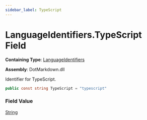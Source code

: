 ```yaml
---
sidebar_label: TypeScript
---
```


# LanguageIdentifiers\.TypeScript Field

**Containing Type**: [LanguageIdentifiers](../index.md)

**Assembly**: DotMarkdown\.dll

  
Identifier for TypeScript\.

```csharp
public const string TypeScript = "typescript"
```

### Field Value

[String](https://docs.microsoft.com/en-us/dotnet/api/system.string)


